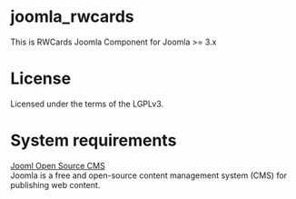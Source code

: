 joomla_rwcards
==============

This is RWCards Joomla Component for Joomla >= 3.x

License
=======
Licensed under the terms of the LGPLv3.


System requirements
===================
<a href="http://www.joomla.org/" target="_blank">Jooml Open Source CMS</a><br>
Joomla is a free and open-source content management system (CMS) for publishing web content.
